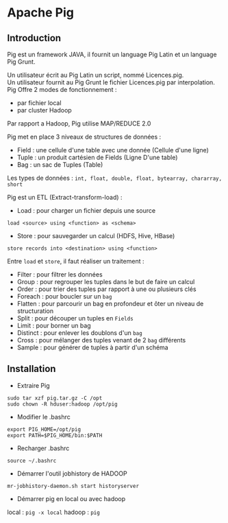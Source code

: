 # Apache Pig

## Introduction

Pig est un framework JAVA, il fournit un language Pig Latin et un language Pig Grunt.

Un utilisateur écrit au Pig Latin un script, nommé Licences.pig.  
Un utilisateur fournit au Pig Grunt le fichier Licences.pig par interpolation.  
Pig Offre 2 modes de fonctionnement :

* par fichier local
* par cluster Hadoop

Par rapport a Hadoop, Pig utilise MAP/REDUCE 2.0

Pig met en place 3 niveaux de structures de données :

* Field : une cellule d'une table avec une donnée (Cellule d'une ligne)
* Tuple : un produit cartésien de Fields (Ligne D'une table)
* Bag : un sac de Tuples (Table)

Les types de données : `int, float, double, float, bytearray, chararray, short`

Pig est un ETL (Extract-transform-load) :

* Load : pour charger un fichier depuis une source

`load <source> using <function> as <schema>`

* Store : pour sauvegarder un calcul (HDFS, Hive, HBase)

`store records into <destination> using <function>`

Entre `load` et `store`, il faut réaliser un traitement :

* Filter : pour filtrer les données
* Group : pour regrouper les tuples dans le but de faire un calcul
* Order : pour trier des tuples par rapport à une ou plusieurs clés
* Foreach : pour boucler sur un `bag`
* Flatten : pour parcourir un bag en profondeur et ôter un niveau de structuration
* Split : pour découper un tuples en `Fields`
* Limit : pour borner un bag
* Distinct : pour enlever les doublons d'un `bag`
* Cross : pour mélanger des tuples venant de 2 `bag` différents
* Sample : pour générer de tuples à partir d'un schéma

## Installation

* Extraire Pig

```
sudo tar xzf pig.tar.gz -C /opt
sudo chown -R hduser:hadoop /opt/pig
```

* Modifier le .bashrc

```
export PIG_HOME=/opt/pig
export PATH=$PIG_HOME/bin:$PATH
```

* Recharger .bashrc

`source ~/.bashrc`

* Démarrer l'outil jobhistory de HADOOP

`mr-jobhistory-daemon.sh start historyserver`

* Démarrer pig en local ou avec hadoop

local : `pig -x local`
hadoop : `pig`
